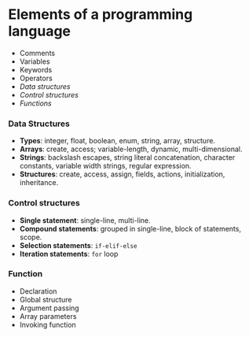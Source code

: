 # Elements of a programming language 
 
- Comments
- Variables
- Keywords
- Operators
- *Data structures*
- *Control structures*
- *Functions*

### Data Structures
- **Types**: integer, float, boolean, enum, string, array, structure.
- **Arrays**: create, access; variable-length, dynamic, multi-dimensional.
- **Strings**: backslash escapes, string literal concatenation, character constants, variable width strings, regular expression.
- **Structures**: create, access, assign, fields, actions, initialization, inheritance.

### Control structures 
- **Single statement**: single-line, multi-line.
- **Compound statements**: grouped in single-line, block of statements, scope.
- **Selection statements**: `if-elif-else`
- **Iteration statements**: `for` loop

###	Function
- Declaration
- Global structure
- Argument passing
- Array parameters 
- Invoking function
